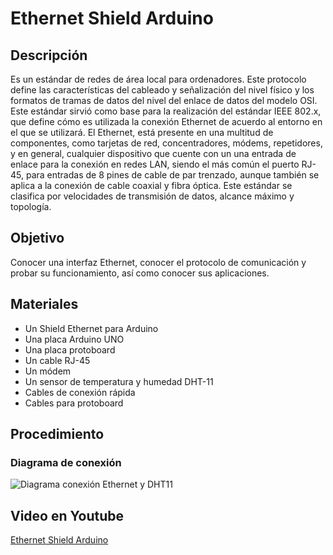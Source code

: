 # Ethernet Shield Arduino

## Descripción
Es un estándar de redes de área local para ordenadores. Este protocolo define las características del cableado y señalización del nivel físico y los formatos de tramas de datos del nivel del enlace de datos del modelo OSI. Este estándar sirvió como base para la realización del estándar IEEE 802.x, que define cómo es utilizada la conexión Ethernet de acuerdo al entorno en el que se utilizará. El Ethernet, está presente en una multitud de componentes, como tarjetas de red, concentradores, módems, repetidores, y en general, cualquier dispositivo que cuente con un una entrada de enlace para la conexión en redes LAN, siendo el más común el puerto RJ-45, para entradas de 8 pines de cable de par trenzado, aunque también se aplica a la conexión de cable coaxial y fibra óptica. Este estándar se clasifica por velocidades de transmisión de datos, alcance máximo y topología.

## Objetivo
Conocer una interfaz Ethernet, conocer el protocolo de comunicación y probar su funcionamiento, así como conocer sus aplicaciones.

## Materiales
* Un Shield Ethernet para Arduino
* Una placa Arduino UNO
* Una placa protoboard
* Un cable RJ-45
* Un módem
* Un sensor de temperatura y humedad DHT-11 
* Cables de conexión rápida
* Cables para protoboard

## Procedimiento
### Diagrama de conexión
![Diagrama conexión Ethernet y DHT11](https://image.ibb.co/ncgC4Q/DHT11_Ethernet.png)

## Video en Youtube
[Ethernet Shield Arduino](https://youtu.be/ZBBBBOAc8ss)